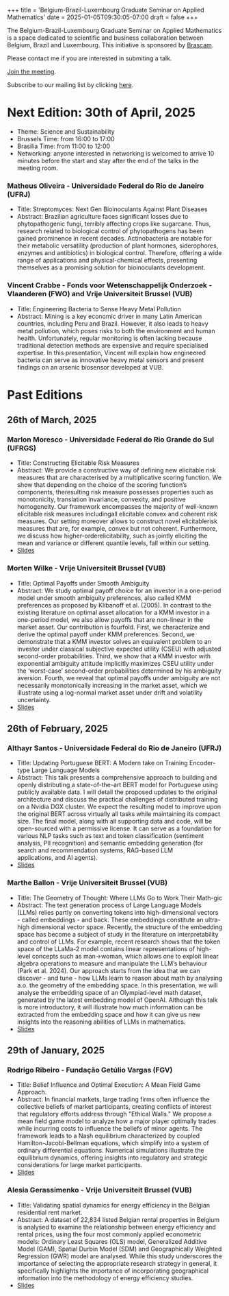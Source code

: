 +++
title = 'Belgium-Brazil-Luxembourg Graduate Seminar on Applied Mathematics'
date = 2025-01-05T09:30:05-07:00
draft = false
+++

The Belgium-Brazil-Luxembourg Graduate Seminar on Applied Mathematics is a space dedicated to scientific and business collaboration between Belgium, Brazil and Luxembourg. This initiative is sponsored by [Brascam]( https://www.linkedin.com/company/brascam-chamber-of-commerce/posts/?feedView=all ).

Please contact me if you are interested in submiting a talk.

[Join the meeting]( https://teams.microsoft.com/l/meetup-join/19%3ameeting_ZmZkOWY3ZWItZGQyZS00OWNkLTg2MzktNWYwZDg4ZmIxZmNi%40thread.v2/0?context=%7b%22Tid%22%3a%22695b7ca8-2da8-4545-a2da-42d03784e585%22%2c%22Oid%22%3a%228b198694-fdd0-4a8b-ba77-490f6d5a5469%22%7d ).

Subscribe to our mailing list by clicking [here]( https://forms.office.com/e/t2vZnDK8Ti ).

# Next Edition: 30th of April, 2025
- Theme: Science and Sustainability
- Brussels Time: from 16:00 to 17:00
- Brasilia Time: from 11:00 to 12:00
- Networking: anyone interested in networking is welcomed to arrive 10 minutes before the start and stay after the end of the talks in the meeting room.

### Matheus Oliveira - Universidade Federal do Rio de Janeiro (UFRJ)
- Title: Streptomyces: Next Gen Bioinoculants Against Plant Diseases
- Abstract: Brazilian agriculture faces significant losses due to phytopathogenic fungi, terribly affecting crops like sugarcane. Thus, research related to biological control of phytopathogens has been gained prominence in recent decades. Actinobacteria are notable for their metabolic versatility (production of plant hormones, siderophores, enzymes and antibiotics) in biological control. Therefore, offering a wide range of applications and physical-chemical effects, presenting themselves as a promising solution for bioinoculants development.

### Vincent Crabbe - Fonds voor Wetenschappelijk Onderzoek - Vlaanderen (FWO) and Vrije Universiteit Brussel (VUB)
- Title: Engineering Bacteria to Sense Heavy Metal Pollution
- Abstract: Mining is a key economic driver in many Latin American countries, including Peru and Brazil. However, it also leads to heavy metal pollution, which poses risks to both the environment and human health. Unfortunately, regular monitoring is often lacking because traditional detection methods are expensive and require specialised expertise. In this presentation, Vincent will explain how engineered bacteria can serve as innovative heavy metal sensors and present findings on an arsenic biosensor developed at VUB.

# Past Editions

## 26th of March, 2025
### Marlon Moresco - Universidade Federal do Rio Grande do Sul (UFRGS)
- Title: Constructing Elicitable Risk Measures
- Abstract: We provide a constructive way of defining new elicitable risk measures that are characterised by a multiplicative scoring function. We show that depending on the choice of the scoring function’s components, theresulting risk measure possesses properties such as monotonicity, translation invariance, convexity, and positive homogeneity. Our framework encompasses the majority of well-known elicitable risk measures includingall elicitable convex and coherent risk measures. Our setting moreover allows to construct novel elicitablerisk measures that are, for example, convex but not coherent. Furthermore, we discuss how higher-orderelicitability, such as jointly eliciting the mean and variance or different quantile levels, fall within our setting.
- [Slides]( )

### Morten Wilke - Vrije Universiteit Brussel (VUB)
- Title: Optimal Payoffs under Smooth Ambiguity
- Abstract: We study optimal payoff choice for an investor in a one-period model under smooth ambiguity preferences, also called KMM preferences as proposed by Klibanoff et al. (2005). In contrast to the existing literature on optimal asset allocation for a KMM investor in a one-period model, we also allow payoffs that are non-linear in the market asset. Our contribution is fourfold. First, we characterize and derive the optimal payoff under KMM preferences. Second, we demonstrate that a KMM investor solves an equivalent problem to an investor under classical subjective expected utility (CSEU) with adjusted second-order probabilities. Third, we show that a KMM investor with exponential ambiguity attitude implicitly maximizes CSEU utility under the ‘worst-case’ second-order probabilities determined by his ambiguity aversion. Fourth, we reveal that optimal payoffs under ambiguity are not necessarily monotonically increasing in the market asset, which we illustrate using a log-normal market asset under drift and volatility uncertainty.
 - [Slides]( )

## 26th of February, 2025
### Althayr Santos - Universidade Federal do Rio de Janeiro (UFRJ)
- Title: Updating Portuguese BERT: A Modern take on Training Encoder-type Large Language Models
- Abstract: This talk presents a comprehensive approach to building and openly distributing a state-of-the-art BERT model for Portuguese using publicly available data. I will detail the proposed updates to the original architecture and discuss the practical challenges of distributed training on a Nvidia DGX cluster. We expect the resulting model to improve upon the original BERT across virtually all tasks while maintaining its compact size. The final model, along with all supporting data and code, will be open-sourced with a permissive license. It can serve as a foundation for various NLP tasks such as text and token classification (sentiment analysis, PII recognition) and semantic embedding generation (for search and recommendation systems, RAG-based LLM applications, and AI agents).
- [Slides]( )
### Marthe Ballon - Vrije Universiteit Brussel (VUB)
- Title: The Geometry of Thought: Where LLMs Go to Work Their Math-gic
- Abstract: The text generation process of Large Language Models (LLMs) relies partly on converting tokens into high-dimensional vectors - called embeddings - and back. These embeddings constitute an ultra-high dimensional vector space. Recently, the structure of the embedding space has become a subject of study in the literature on interpretability and control of LLMs. For example, recent research shows that the token space of the LLaMa-2 model contains linear representations of high-level concepts such as man->woman, which allows one to exploit linear algebra operations to measure and manipulate the LLM’s behaviour (Park et al. 2024). Our approach starts from the idea that we can discover - and tune - how LLMs learn to reason about math by analysing a.o. the geometry of the embedding space. In this presentation, we will analyse the embedding space of an Olympiad-level math dataset, generated by the latest embedding model of OpenAI. Although this talk is more introductory, it will illustrate how much information can be extracted from the embedding space and how it can give us new insights into the reasoning abilities of LLMs in mathematics.
- [Slides]( )

## 29th of January, 2025
### Rodrigo Ribeiro - Fundação Getúlio Vargas (FGV)
- Title: Belief Influence and Optimal Execution: A Mean Field Game Approach.
- Abstract: In financial markets, large trading firms often influence the collective beliefs of market participants, creating conflicts of interest that regulatory efforts address through "Ethical Walls." We propose a mean field game model to analyze how a major player optimally trades while incurring costs to influence the beliefs of minor agents. The framework leads to a Nash equilibrium characterized by coupled Hamilton-Jacobi-Bellman equations, which simplify into a system of ordinary differential equations. Numerical simulations illustrate the equilibrium dynamics, offering insights into regulatory and strategic considerations for large market participants.
- [Slides]( https://vub-my.sharepoint.com/:b:/r/personal/vinicius_grijo_vub_be/Documents/Slides/29_01_2025/rodrigo.pdf?csf=1&web=1&e=17ugAh )
### Alesia Gerassimenko - Vrije Universiteit Brussel (VUB)
- Title: Validating spatial dynamics for energy efficiency in the Belgian residential rent market.
- Abstract: A dataset of 22,834 listed Belgian rental properties in Belgium is analysed to examine the relationship between energy efficiency and rental prices, using the four most commonly applied econometric models: Ordinary Least Squares (OLS) model, Generalized Additive Model (GAM), Spatial Durbin Model (SDM) and Geographically Weighted Regression (GWR) model are analysed. While this study underscores the importance of selecting the appropriate research strategy in general, it specifically highlights the importance of incorporating geographical information into the methodology of energy efficiency studies.
- [Slides]( https://vub-my.sharepoint.com/:p:/r/personal/vinicius_grijo_vub_be/Documents/Slides/29_01_2025/alesia.pptx?d=wa19ae7e3ce5c4d7793150d788904d090&csf=1&web=1&e=KzM3nO )